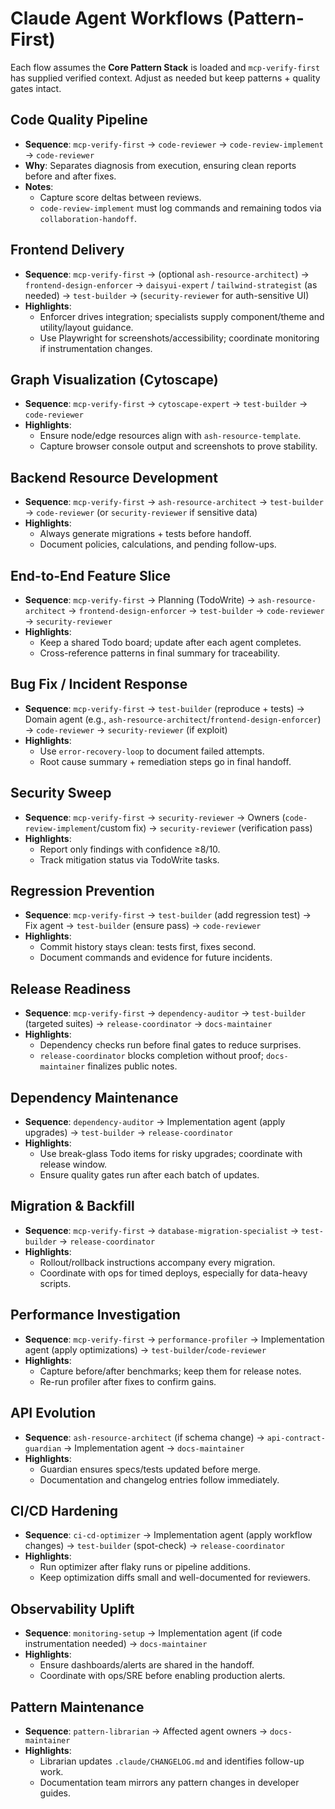 # Claude Agent Workflows (Pattern-First)

Each flow assumes the **Core Pattern Stack** is loaded and `mcp-verify-first` has supplied verified context. Adjust as needed but keep patterns + quality gates intact.

## Code Quality Pipeline
- **Sequence**: `mcp-verify-first` → `code-reviewer` → `code-review-implement` → `code-reviewer`
- **Why**: Separates diagnosis from execution, ensuring clean reports before and after fixes.
- **Notes**:
  - Capture score deltas between reviews.
  - `code-review-implement` must log commands and remaining todos via `collaboration-handoff`.

## Frontend Delivery
- **Sequence**: `mcp-verify-first` → (optional `ash-resource-architect`) → `frontend-design-enforcer` → `daisyui-expert` / `tailwind-strategist` (as needed) → `test-builder` → (`security-reviewer` for auth-sensitive UI)
- **Highlights**:
  - Enforcer drives integration; specialists supply component/theme and utility/layout guidance.
  - Use Playwright for screenshots/accessibility; coordinate monitoring if instrumentation changes.

## Graph Visualization (Cytoscape)
- **Sequence**: `mcp-verify-first` → `cytoscape-expert` → `test-builder` → `code-reviewer`
- **Highlights**:
  - Ensure node/edge resources align with `ash-resource-template`.
  - Capture browser console output and screenshots to prove stability.

## Backend Resource Development
- **Sequence**: `mcp-verify-first` → `ash-resource-architect` → `test-builder` → `code-reviewer` (or `security-reviewer` if sensitive data)
- **Highlights**:
  - Always generate migrations + tests before handoff.
  - Document policies, calculations, and pending follow-ups.

## End-to-End Feature Slice
- **Sequence**: `mcp-verify-first` → Planning (TodoWrite) → `ash-resource-architect` → `frontend-design-enforcer` → `test-builder` → `code-reviewer` → `security-reviewer`
- **Highlights**:
  - Keep a shared Todo board; update after each agent completes.
  - Cross-reference patterns in final summary for traceability.

## Bug Fix / Incident Response
- **Sequence**: `mcp-verify-first` → `test-builder` (reproduce + tests) → Domain agent (e.g., `ash-resource-architect`/`frontend-design-enforcer`) → `code-reviewer` → `security-reviewer` (if exploit)
- **Highlights**:
  - Use `error-recovery-loop` to document failed attempts.
  - Root cause summary + remediation steps go in final handoff.

## Security Sweep
- **Sequence**: `mcp-verify-first` → `security-reviewer` → Owners (`code-review-implement`/custom fix) → `security-reviewer` (verification pass)
- **Highlights**:
  - Report only findings with confidence ≥8/10.
  - Track mitigation status via TodoWrite tasks.

## Regression Prevention
- **Sequence**: `mcp-verify-first` → `test-builder` (add regression test) → Fix agent → `test-builder` (ensure pass) → `code-reviewer`
- **Highlights**:
  - Commit history stays clean: tests first, fixes second.
  - Document commands and evidence for future incidents.

## Release Readiness
- **Sequence**: `mcp-verify-first` → `dependency-auditor` → `test-builder` (targeted suites) → `release-coordinator` → `docs-maintainer`
- **Highlights**:
  - Dependency checks run before final gates to reduce surprises.
  - `release-coordinator` blocks completion without proof; `docs-maintainer` finalizes public notes.

## Dependency Maintenance
- **Sequence**: `dependency-auditor` → Implementation agent (apply upgrades) → `test-builder` → `release-coordinator`
- **Highlights**:
  - Use break-glass Todo items for risky upgrades; coordinate with release window.
  - Ensure quality gates run after each batch of updates.

## Migration & Backfill
- **Sequence**: `mcp-verify-first` → `database-migration-specialist` → `test-builder` → `release-coordinator`
- **Highlights**:
  - Rollout/rollback instructions accompany every migration.
  - Coordinate with ops for timed deploys, especially for data-heavy scripts.

## Performance Investigation
- **Sequence**: `mcp-verify-first` → `performance-profiler` → Implementation agent (apply optimizations) → `test-builder`/`code-reviewer`
- **Highlights**:
  - Capture before/after benchmarks; keep them for release notes.
  - Re-run profiler after fixes to confirm gains.

## API Evolution
- **Sequence**: `ash-resource-architect` (if schema change) → `api-contract-guardian` → Implementation agent → `docs-maintainer`
- **Highlights**:
  - Guardian ensures specs/tests updated before merge.
  - Documentation and changelog entries follow immediately.

## CI/CD Hardening
- **Sequence**: `ci-cd-optimizer` → Implementation agent (apply workflow changes) → `test-builder` (spot-check) → `release-coordinator`
- **Highlights**:
  - Run optimizer after flaky runs or pipeline additions.
  - Keep optimization diffs small and well-documented for reviewers.

## Observability Uplift
- **Sequence**: `monitoring-setup` → Implementation agent (if code instrumentation needed) → `docs-maintainer`
- **Highlights**:
  - Ensure dashboards/alerts are shared in the handoff.
  - Coordinate with ops/SRE before enabling production alerts.

## Pattern Maintenance
- **Sequence**: `pattern-librarian` → Affected agent owners → `docs-maintainer`
- **Highlights**:
  - Librarian updates `.claude/CHANGELOG.md` and identifies follow-up work.
  - Documentation team mirrors any pattern changes in developer guides.

